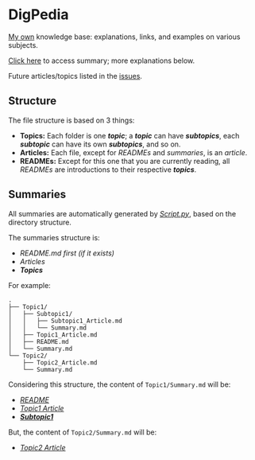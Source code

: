 # DigPedia

[My own](http://github.com/diegoborbadev) knowledge base: explanations, links, and examples on various subjects.

[Click here](Summary.md) to access summary; more explanations below.

Future articles/topics listed in the [issues](https://github.com/diegoborbadev/digpedia/issues).

## Structure
The file structure is based on 3 things:
- **Topics:** Each folder is one ***topic***; a ***topic*** can have ***subtopics***, each ***subtopic*** can have its own ***subtopics***, and so on.
- **Articles:** Each file, except for *READMEs* and *summaries*, is an *article*.
- **READMEs:** Except for this one that you are currently reading, all *READMEs* are introductions to their respective ***topics***.

## Summaries

All summaries are automatically generated by [*Script.py*](Script.py), based on the directory structure.

The summaries structure is:
- *README.md first (if it exists)*
- *Articles*
- ***Topics***

For example:

```
.
├── Topic1/
│   ├── Subtopic1/
│   │   ├── Subtopic1_Article.md
│   │   └── Summary.md
│   ├── Topic1_Article.md
│   ├── README.md
│   └── Summary.md
└── Topic2/
    ├── Topic2_Article.md
    └── Summary.md
```

Considering this structure, the content of `Topic1/Summary.md` will be:
- [*README*](README.md#summaries)
- [*Topic1 Article*](README.md#summaries)
- [***Subtopic1***](README.md#summaries)

But, the content of `Topic2/Summary.md` will be:
- [*Topic2 Article*](README.md#summaries)
